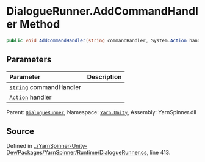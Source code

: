 # DialogueRunner.AddCommandHandler Method


```csharp
public void AddCommandHandler(string commandHandler, System.Action handler)
```

## Parameters
|Parameter|Description|
|:---|:---|
|[`string`](https://docs.microsoft.com/dotnet/api/System.String) commandHandler||
|[`Action`](https://docs.microsoft.com/dotnet/api/System.Action) handler||


<div class="class-metadata">

Parent: [`DialogueRunner`](/api/csharp/yarn.unity/dialoguerunner.md), Namespace: [`Yarn.Unity`](/api/csharp/yarn.unity/README.md), Assembly: YarnSpinner.dll
</div>

## Source
Defined in [../YarnSpinner-Unity-Dev/Packages/YarnSpinner/Runtime/DialogueRunner.cs](https://github.com/YarnSpinnerTool/YarnSpinner-Unity//blob/develop/Runtime/DialogueRunner.cs#L413), line 413.
